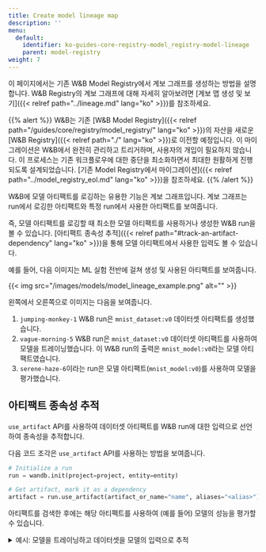 ```yaml
---
title: Create model lineage map
description: ''
menu:
  default:
    identifier: ko-guides-core-registry-model_registry-model-lineage
    parent: model-registry
weight: 7
---
```


이 페이지에서는 기존 W&B Model Registry에서 계보 그래프를 생성하는 방법을 설명합니다. W&B Registry의 계보 그래프에 대해 자세히 알아보려면 [계보 맵 생성 및 보기]({{< relref path="../lineage.md" lang="ko" >}})를 참조하세요.

{{% alert %}}
W&B는 기존 [W&B Model Registry]({{< relref path="/guides/core/registry/model_registry/" lang="ko" >}})의 자산을 새로운 [W&B Registry]({{< relref path="./" lang="ko" >}})로 이전할 예정입니다. 이 마이그레이션은 W&B에서 완전히 관리하고 트리거하며, 사용자의 개입이 필요하지 않습니다. 이 프로세스는 기존 워크플로우에 대한 중단을 최소화하면서 최대한 원활하게 진행되도록 설계되었습니다. [기존 Model Registry에서 마이그레이션]({{< relref path="../model_registry_eol.md" lang="ko" >}})을 참조하세요.
{{% /alert %}}

W&B에 모델 아티팩트를 로깅하는 유용한 기능은 계보 그래프입니다. 계보 그래프는 run에서 로깅한 아티팩트와 특정 run에서 사용한 아티팩트를 보여줍니다.

즉, 모델 아티팩트를 로깅할 때 최소한 모델 아티팩트를 사용하거나 생성한 W&B run을 볼 수 있습니다. [아티팩트 종속성 추적]({{< relref path="#track-an-artifact-dependency" lang="ko" >}})을 통해 모델 아티팩트에서 사용한 입력도 볼 수 있습니다.

예를 들어, 다음 이미지는 ML 실험 전반에 걸쳐 생성 및 사용된 아티팩트를 보여줍니다.

{{< img src="/images/models/model_lineage_example.png" alt="" >}}

왼쪽에서 오른쪽으로 이미지는 다음을 보여줍니다.
1. `jumping-monkey-1` W&B run은 `mnist_dataset:v0` 데이터셋 아티팩트를 생성했습니다.
2. `vague-morning-5` W&B run은 `mnist_dataset:v0` 데이터셋 아티팩트를 사용하여 모델을 트레이닝했습니다. 이 W&B run의 출력은 `mnist_model:v0`라는 모델 아티팩트였습니다.
3. `serene-haze-6`이라는 run은 모델 아티팩트(`mnist_model:v0`)를 사용하여 모델을 평가했습니다.

## 아티팩트 종속성 추적

`use_artifact` API를 사용하여 데이터셋 아티팩트를 W&B run에 대한 입력으로 선언하여 종속성을 추적합니다.

다음 코드 조각은 `use_artifact` API를 사용하는 방법을 보여줍니다.

```python
# Initialize a run
run = wandb.init(project=project, entity=entity)

# Get artifact, mark it as a dependency
artifact = run.use_artifact(artifact_or_name="name", aliases="<alias>")
```

아티팩트를 검색한 후에는 해당 아티팩트를 사용하여 (예를 들어) 모델의 성능을 평가할 수 있습니다.

<details>

<summary>예시: 모델을 트레이닝하고 데이터셋을 모델의 입력으로 추적</summary>

```python
job_type = "train_model"

config = {
    "optimizer": "adam",
    "batch_size": 128,
    "epochs": 5,
    "validation_split": 0.1,
}

run = wandb.init(project=project, job_type=job_type, config=config)

version = "latest"
name = "{}:{}".format("{}_dataset".format(model_use_case_id), version)

artifact = run.use_artifact(name)

train_table = artifact.get("train_table")
x_train = train_table.get_column("x_train", convert_to="numpy")
y_train = train_table.get_column("y_train", convert_to="numpy")

# Store values from our config dictionary into variables for easy accessing
num_classes = 10
input_shape = (28, 28, 1)
loss = "categorical_crossentropy"
optimizer = run.config["optimizer"]
metrics = ["accuracy"]
batch_size = run.config["batch_size"]
epochs = run.config["epochs"]
validation_split = run.config["validation_split"]

# Create model architecture
model = keras.Sequential(
    [
        layers.Input(shape=input_shape),
        layers.Conv2D(32, kernel_size=(3, 3), activation="relu"),
        layers.MaxPooling2D(pool_size=(2, 2)),
        layers.Conv2D(64, kernel_size=(3, 3), activation="relu"),
        layers.MaxPooling2D(pool_size=(2, 2)),
        layers.Flatten(),
        layers.Dropout(0.5),
        layers.Dense(num_classes, activation="softmax"),
    ]
)
model.compile(loss=loss, optimizer=optimizer, metrics=metrics)

# Generate labels for training data
y_train = keras.utils.to_categorical(y_train, num_classes)

# Create training and test set
x_t, x_v, y_t, y_v = train_test_split(x_train, y_train, test_size=0.33)

# Train the model
model.fit(
    x=x_t,
    y=y_t,
    batch_size=batch_size,
    epochs=epochs,
    validation_data=(x_v, y_v),
    callbacks=[WandbCallback(log_weights=True, log_evaluation=True)],
)

# Save model locally
path = "model.h5"
model.save(path)

path = "./model.h5"
registered_model_name = "MNIST-dev"
name = "mnist_model"

run.link_model(path=path, registered_model_name=registered_model_name, name=name)
run.finish()
```

</details>
